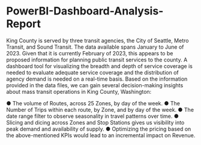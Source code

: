 # PowerBI-Dashboard-Analysis-Report

King County is served by three transit agencies, the City of Seattle, Metro Transit, and Sound Transit. The data available spans January to June of 2023. Given that it is currently February of 2023, this appears to be proposed information for planning public transit services to the county. A dashboard tool for visualizing the breadth and depth of service coverage is needed to evaluate adequate service coverage and the distribution of agency demand is needed on a real-time basis.
Based on the information provided in the data files, we can gain several decision-making insights about mass transit operations in King County, Washington: 

●	The volume of Routes, across 25 Zones, by day of the week.
●	The Number of Trips within each route, by Zone, and by day of the week.
●	The date range filter to observe seasonality in travel patterns over time.
●	Slicing and dicing across Zones and Stop Stations gives us visibility into peak demand and availability of supply.
●	Optimizing the pricing based on the above-mentioned KPIs would lead to an incremental impact on Revenue.
